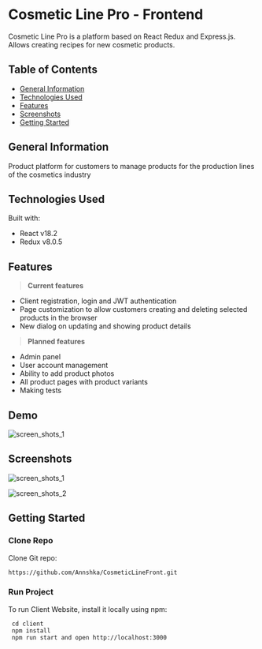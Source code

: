 # Cosmetic Line Pro - Frontend

Cosmetic Line Pro is a platform based on React Redux and Express.js. Allows creating recipes for new cosmetic products.

## Table of Contents
-   [General Information](https://github.com/Annshka/CosmeticLineFront/README-cheatsheet#general-information)
-   [Technologies Used](https://github.com/Annshka/CosmeticLineFront/README-cheatsheet#technologies-used)
-   [Features](https://github.com/Annshka/CosmeticLineFront/README-cheatsheet#features)
-   [Screenshots](https://github.com/Annshka/CosmeticLineFront/README-cheatsheet#screenshots)
-   [Getting Started](https://github.com/Annshka/CosmeticLineFront/README-cheatsheet#getting-started)

## General Information

Product platform for customers to manage products for the production lines of the cosmetics industry

## Technologies Used

Built with:

-   React v18.2
-   Redux v8.0.5

## Features

>**Current features**

- Client registration, login and JWT authentication
- Page customization to allow customers creating and deleting selected products in the browser
- New dialog on updating and showing product details

>**Planned features**

- Admin panel
- User account management
- Ability to add product photos
- All product pages with product variants
- Making tests

## Demo
![screen_shots_1](https://drive.google.com/uc?id=116_-2KAeI8oj_y7Wx9aGONAkYEwjETnP)

## Screenshots
![screen_shots_1](https://user-images.githubusercontent.com/129051061/230738669-1a8db881-d70e-4c33-aa9f-62dbe8955636.png)

![screen_shots_2](https://user-images.githubusercontent.com/129051061/230738671-e9e9d424-3d04-42d1-8d97-c291d7a83f30.png)

## Getting Started

### Clone Repo
Clone Git repo:
```
https://github.com/Annshka/CosmeticLineFront.git
```

### Run Project
To run Client Website, install it locally using npm:

```
 cd client
 npm install
 npm run start and open http://localhost:3000
 ```

